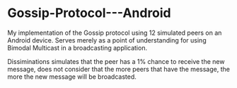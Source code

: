 # Gossip-Protocol---Android
My implementation of the Gossip protocol using 12 simulated peers on an Android device. Serves merely as a point of understanding for using Bimodal Multicast in a broadcasting application.

Dissiminations simulates that the peer has a 1% chance to receive the new message, does not consider that the more peers that have the message, the more the new message will be broadcasted.
